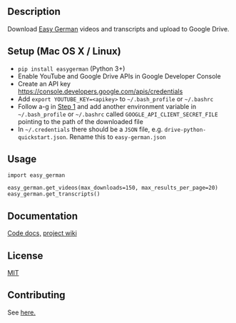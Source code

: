 ## Description

Download [Easy German](http://easygerman.org/) videos and transcripts and upload to Google Drive.

## Setup (Mac OS X / Linux)

- `pip install easygerman` (Python 3+)
- Enable YouTube and Google Drive APIs in Google Developer Console
- Create an API key https://console.developers.google.com/apis/credentials
- Add `export YOUTUBE_KEY=<apikey>` to `~/.bash_profile` or `~/.bashrc`
- Follow a-g in [Step 1](https://developers.google.com/drive/v3/web/quickstart/python) and add another environment variable in `~/.bash_profile` or `~/.bashrc` called `GOOGLE_API_CLIENT_SECRET_FILE` pointing to the path of the downloaded file
- In `~/.credentials` there should be a `JSON` file, e.g. `drive-python-quickstart.json`. Rename this to `easy-german.json`

## Usage
```
import easy_german

easy_german.get_videos(max_downloads=150, max_results_per_page=20)
easy_german.get_transcripts()
```

## Documentation

[Code docs,](https://readthedocs.org/) [project wiki](https://family-guy.github.io/easy-german-wiki/)

## License

[MIT](http://opensource.org/licenses/MIT)

## Contributing

See [here.](https://gist.github.com/Chaser324/ce0505fbed06b947d962#accepting-and-merging-a-pull-request)
